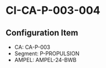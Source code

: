 # CI-CA-P-003-004

## Configuration Item
- CA: CA-P-003
- Segment: P-PROPULSION
- AMPEL: AMPEL-24-BWB
